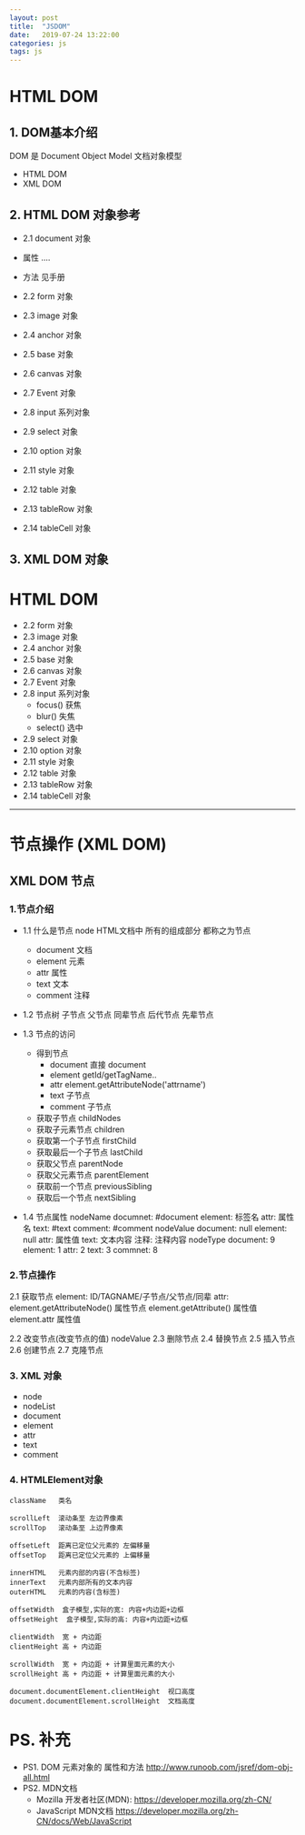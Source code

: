 ```yaml
---
layout: post
title:  "JSDOM"
date:   2019-07-24 13:22:00
categories: js
tags: js
---
```

# HTML DOM

## 1. DOM基本介绍

DOM 是 Document Object Model 文档对象模型

- HTML DOM
- XML DOM

## 2. HTML DOM 对象参考

- 2.1 document 对象
- 属性
  ....
- 方法
  见手册

- 2.2 form 对象
- 2.3 image 对象
- 2.4 anchor 对象
- 2.5 base 对象
- 2.6 canvas 对象
- 2.7 Event 对象
- 2.8 input 系列对象
- 2.9 select 对象
- 2.10 option 对象
- 2.11 style 对象
- 2.12 table 对象
- 2.13 tableRow 对象
- 2.14 tableCell 对象

## 3. XML DOM 对象

# HTML DOM

- 2.2 form 对象
- 2.3 image 对象
- 2.4 anchor 对象
- 2.5 base 对象
- 2.6 canvas 对象
- 2.7 Event 对象
- 2.8 input 系列对象
  - focus()  获焦
  - blur()   失焦
  - select()  选中
- 2.9 select 对象
- 2.10 option 对象
- 2.11 style 对象
- 2.12 table 对象
- 2.13 tableRow 对象
- 2.14 tableCell 对象

------

# 节点操作 (XML DOM)

## XML DOM 节点

### 1.节点介绍

- 1.1 什么是节点 node
  HTML文档中 所有的组成部分 都称之为节点
  - document 文档
  - element  元素
  - attr     属性
  - text     文本
  - comment  注释
- 1.2 节点树
  子节点
  父节点
  同辈节点
  后代节点
  先辈节点

- 1.3 节点的访问
  - 得到节点
    - document 直接 document
    - element  getId/getTagName..
    - attr     element.getAttributeNode('attrname')
    - text     子节点
    - comment  子节点
  - 获取子节点         childNodes
  - 获取子元素节点     children
  - 获取第一个子节点    firstChild
  - 获取最后一个子节点  lastChild
  - 获取父节点          parentNode
  - 获取父元素节点      parentElement
  - 获取前一个节点      previousSibling
  - 获取后一个节点      nextSibling
- 1.4 节点属性
  nodeName
      documnet:   #document
      element:    标签名
      attr:       属性名
      text:       #text
      comment:    #comment
  nodeValue
      document:  null
      element:   null
      attr:      属性值
      text:      文本内容
      注释:      注释内容
  nodeType
      document:  9
      element:   1
      attr:      2
      text:      3
      commnet:   8

### 2.节点操作

2.1 获取节点
    element:    ID/TAGNAME/子节点/父节点/同辈
    attr:       element.getAttributeNode()  属性节点
                element.getAttribute()  属性值
                element.attr 属性值

2.2 改变节点(改变节点的值) nodeValue
2.3 删除节点
2.4 替换节点
2.5 插入节点
2.6 创建节点
2.7 克隆节点

### 3. XML 对象

- node
- nodeList
- document
- element
- attr
- text
- comment

### 4. HTMLElement对象

```
className   类名

scrollLeft  滚动条至 左边界像素
scrollTop   滚动条至 上边界像素

offsetLeft  距离已定位父元素的 左偏移量
offsetTop   距离已定位父元素的 上偏移量

innerHTML   元素内部的内容(不含标签)
innerText   元素内部所有的文本内容
outerHTML   元素的内容(含标签)

offsetWidth  盒子模型,实际的宽: 内容+内边距+边框
offsetHeight  盒子模型,实际的高: 内容+内边距+边框

clientWidth  宽 + 内边距
clientHeight 高 + 内边距

scrollWidth  宽 + 内边距 + 计算里面元素的大小
scrollHeight 高 + 内边距 + 计算里面元素的大小

document.documentElement.clientHeight  视口高度
document.documentElement.scrollHeight  文档高度
```

# PS. 补充

- PS1. DOM 元素对象的 属性和方法
  http://www.runoob.com/jsref/dom-obj-all.html
- PS2. MDN文档
  - Mozilla 开发者社区(MDN):
    https://developer.mozilla.org/zh-CN/
  - JavaScript MDN文档
    https://developer.mozilla.org/zh-CN/docs/Web/JavaScript